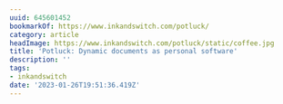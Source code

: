 ```yaml
---
uuid: 645601452
bookmarkOf: https://www.inkandswitch.com/potluck/
category: article
headImage: https://www.inkandswitch.com/potluck/static/coffee.jpg
title: 'Potluck: Dynamic documents as personal software'
description: ''
tags:
- inkandswitch
date: '2023-01-26T19:51:36.419Z'
---
```



